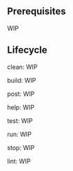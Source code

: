 ## Prerequisites

WIP

## Lifecycle

clean: WIP

build: WIP

post: WIP

help: WIP

test: WIP

run: WIP

stop: WIP

lint: WIP
